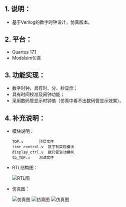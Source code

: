 ## 1. 说明：

- 基于Verilog的数字时钟设计，仿真版本。

## 2. 平台：

- Quartus 17.1
- Modelsim仿真

## 3. 功能实现：

- 数字时钟，具有时、分、秒显示；
- 具有时间校准及闹钟功能；
- 采用数码管显示时钟值（仿真中看不出数码管显示效果）。

## 4. 补充说明：

- 模块说明：
    ```
    TOP.v		顶层文件
    time_control.v	数字钟实现模块
    display_ctrl.v	数码管驱动模块
    tb_TOP.v	测试文件
    ```

- RTL结构图：

    ![RTL图](https://user-images.githubusercontent.com/29295862/40353222-88119fd2-5de3-11e8-8386-eee87dd0fbd3.png)

- 仿真图：

    ![仿真图](https://user-images.githubusercontent.com/29295862/40353569-62f78832-5de4-11e8-9dfd-8950000d44f2.png)
    ![仿真图](https://user-images.githubusercontent.com/29295862/40353572-64ea39f0-5de4-11e8-8658-1fc40eef2632.png)
    ![仿真图](https://user-images.githubusercontent.com/29295862/40353576-66da9d40-5de4-11e8-8de2-431d39147bda.png)
